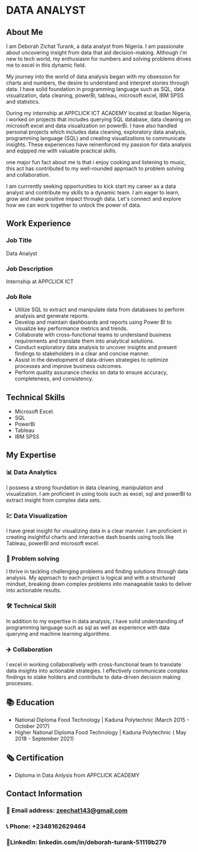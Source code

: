 # DATA ANALYST

## About Me
I am Deborah Zichat Turank, a data analyst from Nigeria. I am passionate about uncovering insight from data that aid decision-making. Although i'm new to tech world, my enthusiasm for numbers and solving problems drives me to excel in this dynamic field. 

My journey into the world of data analysis began with my obsession for charts and numbers, the desire to understand and interpret stories through data. I have solid foundation in programming language such as SQL, data visualization, data cleaning, powerBi, tableau, microsoft excel, IBM SPSS and statistics.

During my internship at APPCLICK ICT ACADEMY located at Ibadan Nigeria, i worked on projects that includes querying SQL database, data cleaning on microsoft excel and data visualization on powerBi. I have also handled personal projects which includes data cleaning, exploratory data analysis, programming language (SQL) and creating visualizations to communicate insights. These experiences have reinenforced my passion for data analysis and eqipped me with valuable practical skills.

one major fun fact about me is that i enjoy cooking and listening to music, this act has contributed to my well-rounded approach to problem solving and collaboration.

I am currrently seeking opportunities to kick start my career as a data analyst and contribute my skills to a dynamic team. I am eager to learn, grow and make positive impact through data. Let's connect and explore how we can work together to unlock the power of data.

## Work Experience
### Job Title
Data Analyst 

### Job Description
Internship at APPCLICK ICT

### Job Role
- Utilize SQL to extract and manipulate data from databases to perform analysis and generate reports.
- Develop and maintain dashboards and reports using Power BI to visualize key performance metrics and trends.
- Collaborate with cross-functional teams to understand business requirements and translate them into analytical solutions.
- Conduct exploratory data analysis to uncover insights and present findings to stakeholders in a clear and concise manner.
- Assist in the development of data-driven strategies to optimize processes and improve business outcomes.
- Perform quality assurance checks on data to ensure accuracy, completeness, and consistency.

## Technical Skills
- Microsoft Excel.
- SQL
- PowerBi
- Tableau
- IBM SPSS

## My Expertise
###  📊 Data Analytics
  I possess a strong foundation in data cleaning, manipulation and visualization. I am proficient in using tools such as excel, sql and powerBI to extract insight from complex data sets.
  
### 💹 Data Visualization
I have great insight for visualizing data in a clear manner. I am proficient in creating insightful charts and interactive dash boards using tools like Tableau, powerBI and microsoft excel.

### 🎤 Problem solving
I thrive in tackling challenging problems and finding solutions through data analysis. My approach to each project is logical and with a structured mindset, breaking down complex problems into manageable tasks to deliver into actionable results.

### 🛠️ Technical Skill
In addition to my expertise in data analysis, i have solid understanding of programming language such as sql as well as experience with data querying and machine learning algorithms.

### ✈️ Collaboration
 I excel in working collaboratively with cross-functional team to translate data insights into actionable strategies. I effectively communicate complex findings to stake holders and contribute to data-driven decision making processes.
 
## 📚 Education
 - National Diploma
   Food Technology | Kaduna Polytechnic (March 2015 - October 2017)
 - Higher National Diploma
   Food Technology | Kaduna Polytechnic ( May 2018 - September 2021)
   
## 🗞️ Certification
- Diploma in Data Anlysis from APPCLICK ACADEMY

   

## Contact Information
### 📧 Email address: zeechat143@gmail.com
### 📞 Phone: +2348162629464
### 🔗LinkedIn: linkedin.com/in/deborah-turank-51119b279










